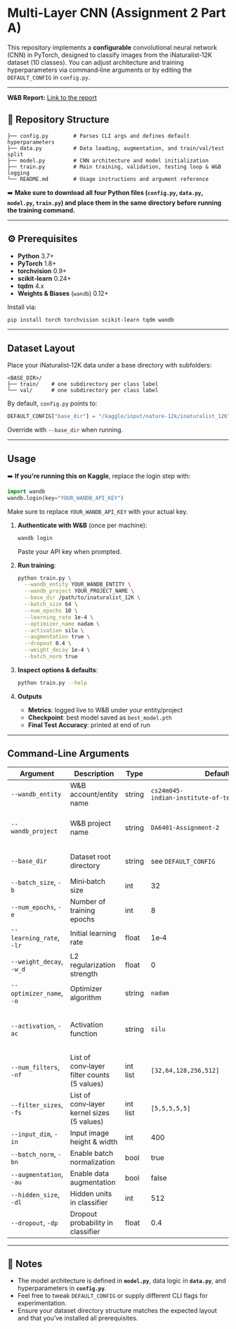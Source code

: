 # Multi-Layer CNN (Assignment 2 Part A)

This repository implements a **configurable** convolutional neural network (CNN) in PyTorch, designed to classify images from the iNaturalist‑12K dataset (10 classes). You can adjust architecture and training hyperparameters via command‑line arguments or by editing the `DEFAULT_CONFIG` in `config.py`.

---
**W&B Report:** [Link to the report](https://api.wandb.ai/links/cs24m045-indian-institute-of-technology-madras/eqz85zxz)

## 📂 Repository Structure

```
├── config.py        # Parses CLI args and defines default hyperparameters
├── data.py          # Data loading, augmentation, and train/val/test split
├── model.py         # CNN architecture and model initialization
├── train.py         # Main training, validation, testing loop & W&B logging
└── README.md        # Usage instructions and argument reference
```

➡️ **Make sure to download all four Python files (`config.py`, `data.py`, `model.py`, `train.py`) and place them in the same directory before running the training command.**

---

## ⚙️ Prerequisites

- **Python** 3.7+  
- **PyTorch** 1.8+  
- **torchvision** 0.9+  
- **scikit‑learn** 0.24+  
- **tqdm** 4.x  
- **Weights & Biases** (`wandb`) 0.12+  

Install via:

```bash
pip install torch torchvision scikit-learn tqdm wandb
```

---

## Dataset Layout

Place your iNaturalist‑12K data under a base directory with subfolders:

```
<BASE_DIR>/
├── train/    # one subdirectory per class label
└── val/      # one subdirectory per class label
```

By default, `config.py` points to:
```python
DEFAULT_CONFIG["base_dir"] = "/kaggle/input/nature-12k/inaturalist_12K"
```
Override with `--base_dir` when running.

---

## Usage

➡️ **If you're running this on Kaggle**, replace the login step with:
```python
import wandb
wandb.login(key="YOUR_WANDB_API_KEY")
```
Make sure to replace `YOUR_WANDB_API_KEY` with your actual key.


1. **Authenticate with W&B** (once per machine):
   ```bash
   wandb login
   ```
   Paste your API key when prompted.

2. **Run training**:
   ```bash
   python train.py \
     --wandb_entity YOUR_WANDB_ENTITY \
     --wandb_project YOUR_PROJECT_NAME \
     --base_dir /path/to/inaturalist_12K \
     --batch_size 64 \
     --num_epochs 10 \
     --learning_rate 1e-4 \
     --optimizer_name nadam \
     --activation silu \
     --augmentation true \
     --dropout 0.4 \
     --weight_decay 1e-4 \
     --batch_norm true
   ```

3. **Inspect options & defaults**:
   ```bash
   python train.py --help
   ```

4. **Outputs**  
   - **Metrics**: logged live to W&B under your entity/project  
   - **Checkpoint**: best model saved as `best_model.pth`  
   - **Final Test Accuracy**: printed at end of run  

---

## Command-Line Arguments

| Argument             | Description                                     | Type         | Default                      | Choices                         |
|----------------------|-------------------------------------------------|--------------|------------------------------|---------------------------------|
| `--wandb_entity`     | W&B account/entity name                         | string       | `cs24m045-indian‑institute‑of‑technology‑madras` | any valid W&B username         |
| `--wandb_project`    | W&B project name                                | string       | `DA6401‑Assignment‑2`         | any valid W&B project name      |
| `--base_dir`         | Dataset root directory                          | string       | see `DEFAULT_CONFIG`         | valid filesystem path           |
| `--batch_size`, `-b` | Mini‑batch size                                 | int          | 32                           | ≥1                              |
| `--num_epochs`, `-e` | Number of training epochs                       | int          | 8                            | ≥1                              |
| `--learning_rate`, `-lr` | Initial learning rate                      | float        | 1e‑4                         | >0                              |
| `--weight_decay`, `-w_d` | L2 regularization strength                  | float        | 0                            | ≥0                              |
| `--optimizer_name`, `-o` | Optimizer algorithm                         | string       | `nadam`                      | `nadam`, `adam`, `rmsprop`      |
| `--activation`, `-ac`| Activation function                             | string       | `silu`                       | `relu`, `gelu`, `silu`, `mish`, `elu`, `selu` |
| `--num_filters`, `-nf`| List of conv‑layer filter counts (5 values)     | int list     | `[32,64,128,256,512]`        | any list of 5 positive ints     |
| `--filter_sizes`, `-fs`| List of conv‑layer kernel sizes (5 values)     | int list     | `[5,5,5,5,5]`                | any list of 5 positive ints     |
| `--input_dim`, `-in` | Input image height & width                      | int          | 400                          | ≥32                             |
| `--batch_norm`, `-bn`| Enable batch normalization                      | bool         | true                         | `true`, `false`                 |
| `--augmentation`, `-au` | Enable data augmentation                     | bool         | false                        | `true`, `false`                 |
| `--hidden_size`, `-dl`| Hidden units in classifier                      | int          | 512                          | ≥1                              |
| `--dropout`, `-dp`   | Dropout probability in classifier                | float        | 0.4                          | 0–1                             |

---

## 📖 Notes

- The model architecture is defined in **`model.py`**, data logic in **`data.py`**, and hyperparameters in **`config.py`**.  
- Feel free to tweak `DEFAULT_CONFIG` or supply different CLI flags for experimentation.  
- Ensure your dataset directory structure matches the expected layout and that you’ve installed all prerequisites.  



